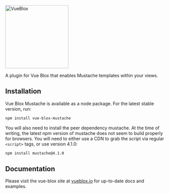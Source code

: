 
<img src="https://user-images.githubusercontent.com/2840242/214479879-c6798db4-0f81-4bc0-8eb1-1fe6cb2dec26.png" alt="VueBlox" width="200"/>

A plugin for Vue Blox that enables Mustache templates within your views.
  
## Installation
Vue Blox Mustache is available as a node package. For the latest stable version, run:

```bash
npm install vue-blox-mustache
```

You will also need to install the peer dependency mustache. At the time of writing, the latest npm version of mustache does not seem to build properly for browsers. You will need to either use a CDN to grab the script via regular ```<script>``` tags, or use version 4.1.0:

```bash
npm install mustache@4.1.0
```

## Documentation

Please visit the vue-blox site at [vueblox.io](https://www.vueblox.io/docs/plugins/plugin-mustache.html) for up-to-date docs and examples.